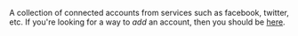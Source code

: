 A collection of connected accounts from services such as facebook, twitter, etc.  If you're looking for a way to *add* an account, then you should be [here](connect). 